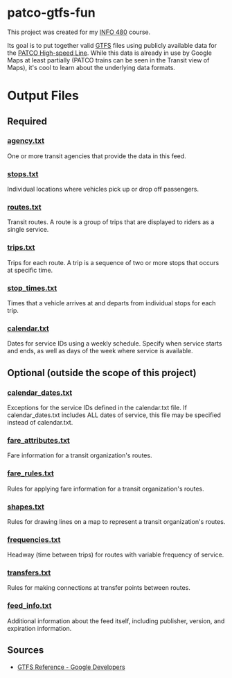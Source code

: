 # patco-gtfs-fun
This project was created for my [INFO 480](http://seangoggins.net/info480) course.

Its goal is to put together valid [GTFS](http://en.wikipedia.org/wiki/General_Transit_Feed_Specification) files using publicly available data for the [PATCO High-speed Line](http://en.wikipedia.org/wiki/PATCO_Speedline). While this data is already in use by Google Maps at least partially (PATCO trains can be seen in the Transit view of Maps), it's cool to learn about the underlying data formats.

# Output Files

## Required
### [agency.txt](https://developers.google.com/transit/gtfs/reference#agency_fields)  
One or more transit agencies that provide the data in this feed.
### [stops.txt](https://developers.google.com/transit/gtfs/reference#stops_fields)  
Individual locations where vehicles pick up or drop off passengers.
### [routes.txt](https://developers.google.com/transit/gtfs/reference#routes_fields)  
Transit routes. A route is a group of trips that are displayed to riders as a single service.
### [trips.txt](https://developers.google.com/transit/gtfs/reference#trips_fields)  
Trips for each route. A trip is a sequence of two or more stops that occurs at specific time.
### [stop_times.txt](https://developers.google.com/transit/gtfs/reference#stop_times_fields)  
Times that a vehicle arrives at and departs from individual stops for each trip.
### [calendar.txt](https://developers.google.com/transit/gtfs/reference#calendar_fields)  
Dates for service IDs using a weekly schedule. Specify when service starts and ends, as well as days of the week where service is available.

## Optional (outside the scope of this project)
### [calendar_dates.txt](https://developers.google.com/transit/gtfs/reference#calendar_dates_fields)
Exceptions for the service IDs defined in the calendar.txt file. If calendar_dates.txt includes ALL dates of service, this file may be specified instead of calendar.txt.
### [fare_attributes.txt](https://developers.google.com/transit/gtfs/reference#fare_attributes_fields)
Fare information for a transit organization's routes.
### [fare_rules.txt](https://developers.google.com/transit/gtfs/reference#fare_rules_fields)
Rules for applying fare information for a transit organization's routes.
### [shapes.txt](https://developers.google.com/transit/gtfs/reference#shapes_fields)
Rules for drawing lines on a map to represent a transit organization's routes.
### [frequencies.txt](https://developers.google.com/transit/gtfs/reference#frequencies_fields)
Headway (time between trips) for routes with variable frequency of service.
### [transfers.txt](https://developers.google.com/transit/gtfs/reference#transfers_fields)
Rules for making connections at transfer points between routes.
### [feed_info.txt](https://developers.google.com/transit/gtfs/reference#feed_info_fields)
Additional information about the feed itself, including publisher, version, and expiration information.

## Sources
* [GTFS Reference - Google Developers](https://developers.google.com/transit/gtfs/reference)
